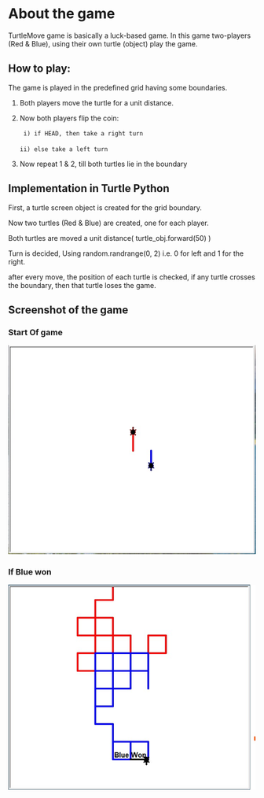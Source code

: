 # About the game
TurtleMove game is basically a luck-based game. In this game two-players (Red & Blue), using their own turtle (object) play the game.

## How to play:

The game is played in the predefined grid having some boundaries.

1) Both players move the turtle for a unit distance.

2) Now both players flip the coin:

        i) if HEAD, then take a right turn

       ii) else take a left turn

3) Now repeat 1 & 2, till both turtles lie in the boundary

## Implementation in Turtle Python

First, a turtle screen object is created for the grid boundary.

Now two turtles (Red & Blue) are created, one for each player.

Both turtles are moved a unit distance( turtle_obj.forward(50) )

Turn is decided, Using random.randrange(0, 2) i.e. 0 for left and 1 for the right.

after every move, the position of each turtle is checked, if any turtle crosses the boundary, then that turtle loses the game.

## Screenshot of the game

### Start Of game

![alt text](https://github.com/iamjpsonkar/TurtleMove/blob/master/init%20game.jpg)


### If Blue won

![alt text](https://github.com/iamjpsonkar/TurtleMove/blob/master/end%20game.jpg)

